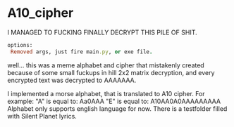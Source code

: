 # A10_cipher
I MANAGED TO FUCKING FINALLY DECRYPT THIS PILE OF SHIT.
```ruby
options:
 Removed args, just fire main.py, or exe file.
```
well... this was a meme alphabet and cipher that mistakenly created because of some small fuckups in hill 2x2 matrix decryption, and every encrypted text was decrypted to AAAAAAA.

I implemented a morse alphabet, that is translated to A10 cipher. For example:
"A" is equal to: Aa0AAA
"E" is equal to: A10AA0A0AAAAAAAAA
Alphabet only supports english language for now.  There is a testfolder filled with Silent Planet lyrics.
